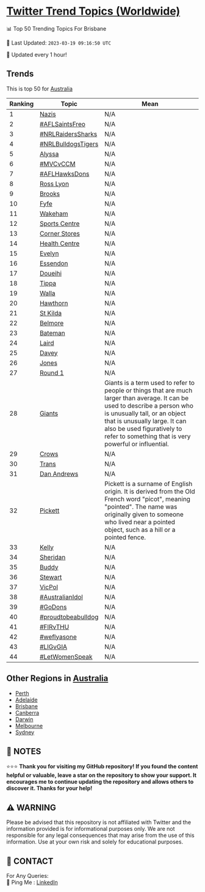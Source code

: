 [Twitter Trend Topics (Worldwide)](https://github.com/ErcinDedeoglu/Twitter-Trend-Topics)
==========


📊 Top 50 Trending Topics For Brisbane

📆 Last Updated: `2023-03-19 09:16:50 UTC`

🔧 Updated every 1 hour!


## Trends

This is top 50 for [Australia](</Australia>)

| Ranking | Topic | Mean |
| ------- | ------------ | ------------ |
| 1 | [Nazis](http://twitter.com/search?q=Nazis) | N/A |
| 2 | [#AFLSaintsFreo](http://twitter.com/search?q=%23AFLSaintsFreo) | N/A |
| 3 | [#NRLRaidersSharks](http://twitter.com/search?q=%23NRLRaidersSharks) | N/A |
| 4 | [#NRLBulldogsTigers](http://twitter.com/search?q=%23NRLBulldogsTigers) | N/A |
| 5 | [Alyssa](http://twitter.com/search?q=Alyssa) | N/A |
| 6 | [#MVCvCCM](http://twitter.com/search?q=%23MVCvCCM) | N/A |
| 7 | [#AFLHawksDons](http://twitter.com/search?q=%23AFLHawksDons) | N/A |
| 8 | [Ross Lyon](http://twitter.com/search?q=Ross+Lyon) | N/A |
| 9 | [Brooks](http://twitter.com/search?q=Brooks) | N/A |
| 10 | [Fyfe](http://twitter.com/search?q=Fyfe) | N/A |
| 11 | [Wakeham](http://twitter.com/search?q=Wakeham) | N/A |
| 12 | [Sports Centre](http://twitter.com/search?q=Sports+Centre) | N/A |
| 13 | [Corner Stores](http://twitter.com/search?q=Corner+Stores) | N/A |
| 14 | [Health Centre](http://twitter.com/search?q=Health+Centre) | N/A |
| 15 | [Evelyn](http://twitter.com/search?q=Evelyn) | N/A |
| 16 | [Essendon](http://twitter.com/search?q=Essendon) | N/A |
| 17 | [Doueihi](http://twitter.com/search?q=Doueihi) | N/A |
| 18 | [Tippa](http://twitter.com/search?q=Tippa) | N/A |
| 19 | [Walla](http://twitter.com/search?q=Walla) | N/A |
| 20 | [Hawthorn](http://twitter.com/search?q=Hawthorn) | N/A |
| 21 | [St Kilda](http://twitter.com/search?q=St+Kilda) | N/A |
| 22 | [Belmore](http://twitter.com/search?q=Belmore) | N/A |
| 23 | [Bateman](http://twitter.com/search?q=Bateman) | N/A |
| 24 | [Laird](http://twitter.com/search?q=Laird) | N/A |
| 25 | [Davey](http://twitter.com/search?q=Davey) | N/A |
| 26 | [Jones](http://twitter.com/search?q=Jones) | N/A |
| 27 | [Round 1](http://twitter.com/search?q=Round+1) | N/A |
| 28 | [Giants](http://twitter.com/search?q=Giants) | Giants is a term used to refer to people or things that are much larger than average. It can be used to describe a person who is unusually tall, or an object that is unusually large. It can also be used figuratively to refer to something that is very powerful or influential. |
| 29 | [Crows](http://twitter.com/search?q=Crows) | N/A |
| 30 | [Trans](http://twitter.com/search?q=Trans) | N/A |
| 31 | [Dan Andrews](http://twitter.com/search?q=Dan+Andrews) | N/A |
| 32 | [Pickett](http://twitter.com/search?q=Pickett) | Pickett is a surname of English origin. It is derived from the Old French word "picot", meaning "pointed". The name was originally given to someone who lived near a pointed object, such as a hill or a pointed fence. |
| 33 | [Kelly](http://twitter.com/search?q=Kelly) | N/A |
| 34 | [Sheridan](http://twitter.com/search?q=Sheridan) | N/A |
| 35 | [Buddy](http://twitter.com/search?q=Buddy) | N/A |
| 36 | [Stewart](http://twitter.com/search?q=Stewart) | N/A |
| 37 | [VicPol](http://twitter.com/search?q=VicPol) | N/A |
| 38 | [#AustralianIdol](http://twitter.com/search?q=%23AustralianIdol) | N/A |
| 39 | [#GoDons](http://twitter.com/search?q=%23GoDons) | N/A |
| 40 | [#proudtobeabulldog](http://twitter.com/search?q=%23proudtobeabulldog) | N/A |
| 41 | [#FIRvTHU](http://twitter.com/search?q=%23FIRvTHU) | N/A |
| 42 | [#weflyasone](http://twitter.com/search?q=%23weflyasone) | N/A |
| 43 | [#LIGvGIA](http://twitter.com/search?q=%23LIGvGIA) | N/A |
| 44 | [#LetWomenSpeak](http://twitter.com/search?q=%23LetWomenSpeak) | N/A |



## Other Regions in [Australia](</Australia>)

* [Perth](</Australia/Perth.md>)
* [Adelaide](</Australia/Adelaide.md>)
* [Brisbane](</Australia/Brisbane.md>)
* [Canberra](</Australia/Canberra.md>)
* [Darwin](</Australia/Darwin.md>)
* [Melbourne](</Australia/Melbourne.md>)
* [Sydney](</Australia/Sydney.md>)



## 📝 NOTES

⭐⭐⭐ **Thank you for visiting my GitHub repository! If you found the content helpful or valuable, leave a star on the repository to show your support. It encourages me to continue updating the repository and allows others to discover it. Thanks for your help!**


## ⚠️ WARNING

Please be advised that this repository is not affiliated with Twitter and the information provided is for informational purposes only. We are not responsible for any legal consequences that may arise from the use of this information. Use at your own risk and solely for educational purposes.


## 📨 CONTACT

 For Any Queries:  
            🏓 Ping Me : [LinkedIn](https://www.linkedin.com/in/ercindedeoglu/)
